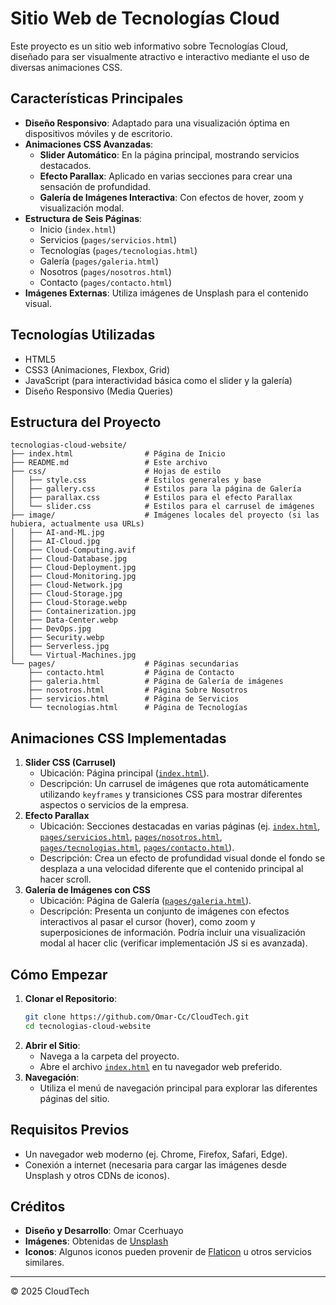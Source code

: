 # Sitio Web de Tecnologías Cloud

Este proyecto es un sitio web informativo sobre Tecnologías Cloud, diseñado para ser visualmente atractivo e interactivo mediante el uso de diversas animaciones CSS.

## Características Principales

*   **Diseño Responsivo**: Adaptado para una visualización óptima en dispositivos móviles y de escritorio.
*   **Animaciones CSS Avanzadas**:
    *   **Slider Automático**: En la página principal, mostrando servicios destacados.
    *   **Efecto Parallax**: Aplicado en varias secciones para crear una sensación de profundidad.
    *   **Galería de Imágenes Interactiva**: Con efectos de hover, zoom y visualización modal.
*   **Estructura de Seis Páginas**:
    *   Inicio (`index.html`)
    *   Servicios (`pages/servicios.html`)
    *   Tecnologías (`pages/tecnologias.html`)
    *   Galería (`pages/galeria.html`)
    *   Nosotros (`pages/nosotros.html`)
    *   Contacto (`pages/contacto.html`)
*   **Imágenes Externas**: Utiliza imágenes de Unsplash para el contenido visual.

## Tecnologías Utilizadas

*   HTML5
*   CSS3 (Animaciones, Flexbox, Grid)
*   JavaScript (para interactividad básica como el slider y la galería)
*   Diseño Responsivo (Media Queries)

## Estructura del Proyecto

```
tecnologias-cloud-website/
├── index.html                # Página de Inicio
├── README.md                 # Este archivo
├── css/                      # Hojas de estilo
│   ├── style.css             # Estilos generales y base
│   ├── gallery.css           # Estilos para la página de Galería
│   ├── parallax.css          # Estilos para el efecto Parallax
│   └── slider.css            # Estilos para el carrusel de imágenes
├── image/                    # Imágenes locales del proyecto (si las hubiera, actualmente usa URLs)
│   ├── AI-and-ML.jpg
│   ├── AI-Cloud.jpg
│   ├── Cloud-Computing.avif
│   ├── Cloud-Database.jpg
│   ├── Cloud-Deployment.jpg
│   ├── Cloud-Monitoring.jpg
│   ├── Cloud-Network.jpg
│   ├── Cloud-Storage.jpg
│   ├── Cloud-Storage.webp
│   ├── Containerization.jpg
│   ├── Data-Center.webp
│   ├── DevOps.jpg
│   ├── Security.webp
│   ├── Serverless.jpg
│   └── Virtual-Machines.jpg
└── pages/                    # Páginas secundarias
    ├── contacto.html         # Página de Contacto
    ├── galeria.html          # Página de Galería de imágenes
    ├── nosotros.html         # Página Sobre Nosotros
    ├── servicios.html        # Página de Servicios
    └── tecnologias.html      # Página de Tecnologías
```

## Animaciones CSS Implementadas

1.  **Slider CSS (Carrusel)**
    *   Ubicación: Página principal ([`index.html`](index.html)).
    *   Descripción: Un carrusel de imágenes que rota automáticamente utilizando `keyframes` y transiciones CSS para mostrar diferentes aspectos o servicios de la empresa.
2.  **Efecto Parallax**
    *   Ubicación: Secciones destacadas en varias páginas (ej. [`index.html`](index.html), [`pages/servicios.html`](pages/servicios.html), [`pages/nosotros.html`](pages/nosotros.html), [`pages/tecnologias.html`](pages/tecnologias.html), [`pages/contacto.html`](pages/contacto.html)).
    *   Descripción: Crea un efecto de profundidad visual donde el fondo se desplaza a una velocidad diferente que el contenido principal al hacer scroll.
3.  **Galería de Imágenes con CSS**
    *   Ubicación: Página de Galería ([`pages/galeria.html`](pages/galeria.html)).
    *   Descripción: Presenta un conjunto de imágenes con efectos interactivos al pasar el cursor (hover), como zoom y superposiciones de información. Podría incluir una visualización modal al hacer clic (verificar implementación JS si es avanzada).

## Cómo Empezar

1.  **Clonar el Repositorio**:
    ```bash
    git clone https://github.com/Omar-Cc/CloudTech.git
    cd tecnologias-cloud-website
    ```
2.  **Abrir el Sitio**:
    *   Navega a la carpeta del proyecto.
    *   Abre el archivo [`index.html`](index.html) en tu navegador web preferido.
3.  **Navegación**:
    *   Utiliza el menú de navegación principal para explorar las diferentes páginas del sitio.

## Requisitos Previos

*   Un navegador web moderno (ej. Chrome, Firefox, Safari, Edge).
*   Conexión a internet (necesaria para cargar las imágenes desde Unsplash y otros CDNs de iconos).

## Créditos

*   **Diseño y Desarrollo**: Omar Ccerhuayo
*   **Imágenes**: Obtenidas de [Unsplash](https://unsplash.com/)
*   **Iconos**: Algunos iconos pueden provenir de [Flaticon](https://www.flaticon.com/) u otros servicios similares.

---

© 2025 CloudTech
